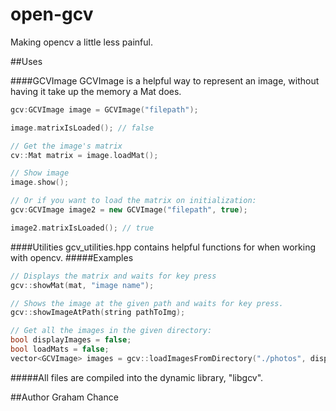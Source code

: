 # open-gcv
Making opencv a little less painful.

##Uses

####GCVImage
GCVImage is a helpful way to represent an image, without having it take up the memory a Mat does. 
```c++
gcv:GCVImage image = GCVImage("filepath");

image.matrixIsLoaded(); // false

// Get the image's matrix
cv::Mat matrix = image.loadMat();

// Show image
image.show();

// Or if you want to load the matrix on initialization:
gcv:GCVImage image2 = new GCVImage("filepath", true);

image2.matrixIsLoaded(); // true

```
####Utilities
gcv_utilities.hpp contains helpful functions for when working with opencv. 
#####Examples
```c++
// Displays the matrix and waits for key press
gcv::showMat(mat, "image name");

// Shows the image at the given path and waits for key press.
gcv::showImageAtPath(string pathToImg);

// Get all the images in the given directory:
bool displayImages = false;
bool loadMats = false;
vector<GCVImage> images = gcv::loadImagesFromDirectory("./photos", displayImages, loadMats);
```

#####All files are compiled into the dynamic library, "libgcv".

##Author
Graham Chance
